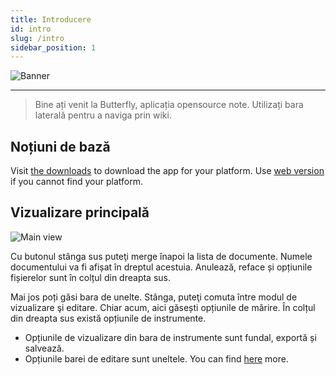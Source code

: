 ```yaml
---
title: Introducere
id: intro
slug: /intro
sidebar_position: 1
---
```


![Banner](/img/banner.png)

***

> Bine ați venit la Butterfly, aplicația opensource note.
> Utilizați bara laterală pentru a naviga prin wiki.

## Noțiuni de bază

Visit [the downloads](/downloads) to download the app for your platform.
Use [web version](https://butterfly.linwood.dev) if you cannot find your platform.

## Vizualizare principală

![Main view](main.png)

Cu butonul stânga sus puteţi merge înapoi la lista de documente. Numele documentului va fi afișat în dreptul acestuia. Anulează, reface și opțiunile fișierelor sunt în colțul din dreapta sus.

Mai jos poți găsi bara de unelte. Stânga, puteţi comuta între modul de vizualizare şi editare. Chiar acum, aici găsești opțiunile de mărire. În colțul din dreapta sus există opțiunile de instrumente.

- Opțiunile de vizualizare din bara de instrumente sunt fundal, exportă și salvează.
- Opțiunile barei de editare sunt uneltele. You can find [here](background) more.
